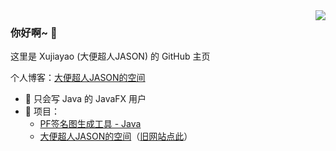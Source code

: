 <img align="right" src="https://github-readme-stats.vercel.app/api?username=xujiayao147&show_icons=true&icon_color=66ccff&text_color=718096&bg_color=ffffff" />

### 你好啊~ 👋

这里是 Xujiayao (大便超人JASON) 的 GitHub 主页

个人博客：[大便超人JASON的空间](https://xujiayao147.gitee.io/)

- :orange_book: 只会写 Java 的 JavaFX 用户
- :hammer: 项目：
  - [PF签名图生成工具 - Java](https://github.com/Xujiayao147/PFSignaturesGenerator)
  - [大便超人JASON的空间](https://gitee.com/Xujiayao147/Xujiayao147)（[旧网站点此](https://github.com/Xujiayao147/Xujiayao147.github.io)）
